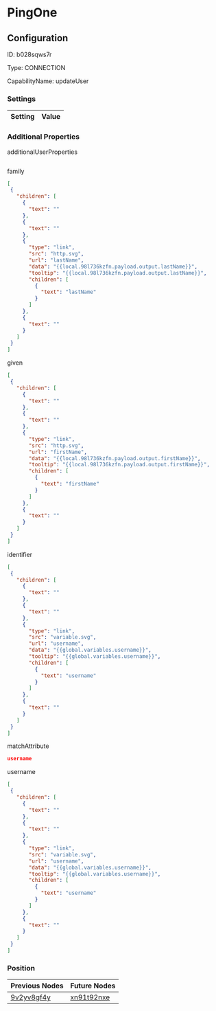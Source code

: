 # PingOne
## Configuration
ID:  b028sqws7r

Type: CONNECTION 

CapabilityName: updateUser

### Settings
| Setting | Value  |
| :------------------------ | ---------------------------------------- |
 




### Additional Properties
additionalUserProperties
 ```json 

```


family
 ```json 
[
  {
    "children": [
      {
        "text": ""
      },
      {
        "text": ""
      },
      {
        "type": "link",
        "src": "http.svg",
        "url": "lastName",
        "data": "{{local.98l736kzfn.payload.output.lastName}}",
        "tooltip": "{{local.98l736kzfn.payload.output.lastName}}",
        "children": [
          {
            "text": "lastName"
          }
        ]
      },
      {
        "text": ""
      }
    ]
  }
]
```


given
 ```json 
[
  {
    "children": [
      {
        "text": ""
      },
      {
        "text": ""
      },
      {
        "type": "link",
        "src": "http.svg",
        "url": "firstName",
        "data": "{{local.98l736kzfn.payload.output.firstName}}",
        "tooltip": "{{local.98l736kzfn.payload.output.firstName}}",
        "children": [
          {
            "text": "firstName"
          }
        ]
      },
      {
        "text": ""
      }
    ]
  }
]
```


identifier
 ```json 
[
  {
    "children": [
      {
        "text": ""
      },
      {
        "text": ""
      },
      {
        "type": "link",
        "src": "variable.svg",
        "url": "username",
        "data": "{{global.variables.username}}",
        "tooltip": "{{global.variables.username}}",
        "children": [
          {
            "text": "username"
          }
        ]
      },
      {
        "text": ""
      }
    ]
  }
]
```


matchAttribute
 ```json 
username
```


username
 ```json 
[
  {
    "children": [
      {
        "text": ""
      },
      {
        "text": ""
      },
      {
        "type": "link",
        "src": "variable.svg",
        "url": "username",
        "data": "{{global.variables.username}}",
        "tooltip": "{{global.variables.username}}",
        "children": [
          {
            "text": "username"
          }
        ]
      },
      {
        "text": ""
      }
    ]
  }
]
```




### Position
| Previous Nodes | Future Nodes |
| :------------- | ------------ |
| [9v2yv8gf4y](./9v2yv8gf4y.md) | [xn91t92nxe](./xn91t92nxe.md) |
